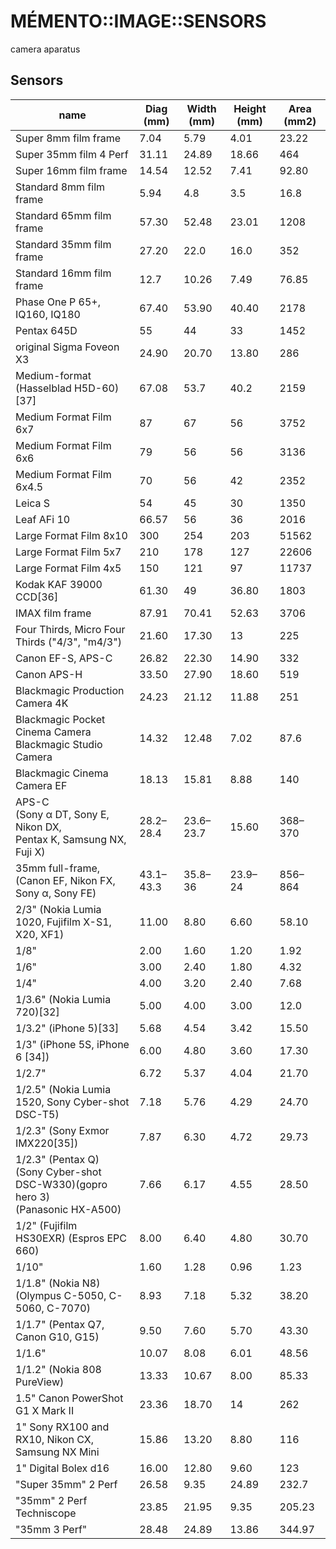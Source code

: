 MÉMENTO::IMAGE::SENSORS
===============
camera aparatus


Sensors
-------------------------

| name	| Diag (mm)	| Width (mm)	| Height (mm)	| Area (mm2)	|
|------|-----------|------------|-------------|------------|
| Super 8mm film frame 		| 7.04	| 5.79	| 4.01	| 23.22	|
| Super 35mm film 4 Perf 	| 31.11	| 24.89	| 18.66	| 464	|
| Super 16mm film frame 	| 14.54	| 12.52	| 7.41	| 92.80	|
| Standard 8mm film frame 	| 5.94	| 4.8	| 3.5	| 16.8	|
| Standard 65mm film frame 	| 57.30	| 52.48	| 23.01	| 1208	|
| Standard 35mm film frame 	| 27.20	| 22.0	| 16.0	| 352	|
| Standard 16mm film frame 	| 12.7	| 10.26	| 7.49	| 76.85	|
| Phase One P 65+, IQ160, IQ180	| 67.40	| 53.90	| 40.40	| 2178	|
| Pentax 645D 				| 55	| 44	| 33	| 1452	|
| original Sigma Foveon X3	| 24.90	| 20.70	| 13.80	| 286	|
| Medium-format (Hasselblad H5D-60)[37]	| 67.08	| 53.7	| 40.2	| 2159	|
| Medium Format Film 6x7	| 87	| 67	| 56	| 3752	|
| Medium Format Film 6x6	| 79	| 56	| 56	| 3136	|
| Medium Format Film 6x4.5	| 70	| 56	| 42	| 2352	|
| Leica S					| 54	| 45	| 30	| 1350	|
| Leaf AFi 10				| 66.57	| 56	| 36	| 2016	|
| Large Format Film 8x10	| 300	| 254	| 203	| 51562	|
| Large Format Film 5x7		| 210	| 178	| 127	| 22606	|
| Large Format Film 4x5		| 150	| 121	| 97	| 11737	|
| Kodak KAF 39000 CCD[36]	| 61.30	| 49	| 36.80	| 1803	|
| IMAX film frame			| 87.91	| 70.41	| 52.63	| 3706	|
| Four Thirds, Micro Four Thirds ("4/3", "m4/3")	| 21.60	| 17.30	| 13	| 225	|
| Canon EF-S, APS-C			| 26.82	| 22.30	| 14.90	| 332	|
| Canon APS-H				| 33.50	| 27.90	| 18.60	| 519	|
| Blackmagic Production Camera 4K	| 24.23	| 21.12	| 11.88	| 251	|
| Blackmagic Pocket Cinema Camera <br> Blackmagic Studio Camera	| 14.32	| 12.48	| 7.02	| 87.6	|
| Blackmagic Cinema Camera EF	| 18.13	| 15.81	| 8.88	| 140	|
| APS-C <br>(Sony α DT, Sony E, Nikon DX,<br> Pentax K, Samsung NX, Fuji X)	| 28.2–28.4	| 23.6–23.7	| 15.60	| 368–370	|
| 35mm full-frame, <br>(Canon EF, Nikon FX, Sony α, Sony FE)	| 43.1–43.3	| 35.8–36	| 23.9–24	| 856–864	|
| 2/3" (Nokia Lumia 1020, Fujifilm X-S1, X20, XF1)	| 11.00	| 8.80	| 6.60	| 58.10	|
| 1/8"						| 2.00	| 1.60	| 1.20	| 1.92	|
| 1/6"						| 3.00	| 2.40	| 1.80	| 4.32	|
| 1/4"						| 4.00	| 3.20	| 2.40	| 7.68	|
| 1/3.6" (Nokia Lumia 720)[32]	| 5.00	| 4.00	| 3.00	| 12.0	|
| 1/3.2" (iPhone 5)[33]		| 5.68	| 4.54	| 3.42	| 15.50	|
| 1/3" (iPhone 5S, iPhone 6 [34])	| 6.00	| 4.80	| 3.60	| 17.30	|
| 1/2.7"					| 6.72	| 5.37	| 4.04	| 21.70	|
| 1/2.5" (Nokia Lumia 1520, Sony Cyber-shot DSC-T5)	| 7.18	| 5.76	| 4.29	| 24.70	|
| 1/2.3" (Sony Exmor IMX220[35])	| 7.87	| 6.30	| 4.72	| 29.73	|
| 1/2.3" (Pentax Q) <br>(Sony Cyber-shot DSC-W330)(gopro hero 3) <br>(Panasonic HX-A500)	| 7.66	| 6.17	| 4.55	| 28.50	|
| 1/2" (Fujifilm HS30EXR) (Espros EPC 660)	| 8.00	| 6.40	| 4.80	| 30.70	|
| 1/10"						| 1.60	| 1.28	| 0.96	| 1.23	|
| 1/1.8" (Nokia N8) (Olympus C-5050, C-5060, C-7070)	| 8.93	| 7.18	| 5.32	| 38.20	|
| 1/1.7" (Pentax Q7, Canon G10, G15)	| 9.50	| 7.60	| 5.70	| 43.30	|
| 1/1.6"					| 10.07	| 8.08	| 6.01	| 48.56	|
| 1/1.2" (Nokia 808 PureView)	| 13.33	| 10.67	| 8.00	| 85.33	|
| 1.5" Canon PowerShot G1 X Mark II	| 23.36	| 18.70	| 14	| 262	|
| 1" Sony RX100 and RX10, Nikon CX, Samsung NX Mini	| 15.86	| 13.20	| 8.80	| 116	|
| 1" Digital Bolex d16		| 16.00	| 12.80	| 9.60	| 123	|
| "Super 35mm" 2 Perf		| 26.58	| 9.35	| 24.89	| 232.7	|
| "35mm" 2 Perf Techniscope	| 23.85	| 21.95	| 9.35	| 205.23|
| "35mm 3 Perf"				| 28.48	| 24.89	| 13.86	| 344.97|
